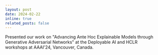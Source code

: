 ```yaml
---
layout: post
date: 2024-02-22 
inline: true
related_posts: false
---
```


Presented our work on "Advancing Ante Hoc Explainable Models through Generative Adversarial Networks" at the Deployable AI and HCLR workshops at AAAI'24, Vancouver, Canada.
